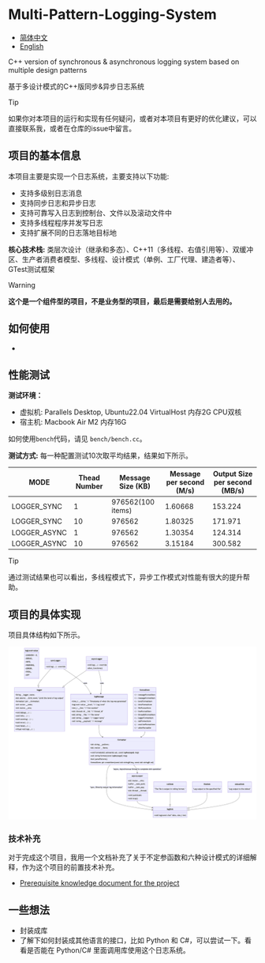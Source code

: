 # Multi-Pattern-Logging-System

- [简体中文](./README-cn.md)
- [English](./README.md)

C++ version of synchronous &amp; asynchronous logging system based on multiple design patterns

基于多设计模式的C++版同步&异步日志系统

> [!TIP]
> 如果你对本项目的运行和实现有任何疑问，或者对本项目有更好的优化建议，可以直接联系我，或者在仓库的issue中留言。

## 项目的基本信息

本项目主要是实现一个日志系统，主要支持以下功能:

- 支持多级别日志消息
- 支持同步日志和异步日志
- 支持可靠写入日志到控制台、文件以及滚动文件中
- 支持多线程程序并发写日志
- 支持扩展不同的日志落地目标地

**核心技术栈:** 类层次设计（继承和多态）、C++11（多线程、右值引用等）、双缓冲区、生产者消费者模型、多线程、设计模式（单例、工厂代理、建造者等）、GTest测试框架

> [!WARNING]
> **这个是一个组件型的项目，不是业务型的项目，最后是需要给别人去用的。**

## 如何使用

- []()

## 性能测试

**测试环境：**
- 虚拟机: Parallels Desktop, Ubuntu22.04 VirtualHost 内存2G CPU双核
- 宿主机: Macbook Air M2 内存16G

如何使用`bench`代码，请见 `bench/bench.cc`。

**测试方式:** 每一种配置测试10次取平均结果，结果如下所示。

| MODE         | Thead Number | Message Size (KB) | Message per second (M/s) | Output Size per second (MB/s) |
| ------------ | ------------ | ----------------- | ------------------------ | ----------------------------- |
| LOGGER_SYNC  | 1            | 976562(100 items) | 1.60668                  | 153.224                       |
| LOGGER_SYNC  | 10           | 976562            | 1.80325                  | 171.971                       |
| LOGGER_ASYNC | 1            | 976562            | 1.30354                  | 124.314                       |
| LOGGER_ASYNC | 10           | 976562            | 3.15184                  | 300.582                       |

> [!TIP]
> 通过测试结果也可以看出，多线程模式下，异步工作模式对性能有很大的提升帮助。

## 项目的具体实现

项目具体结构如下所示。

![](./assets/1.png)

### 技术补充

对于完成这个项目，我用一个文档补充了关于不定参函数和六种设计模式的详细解释，作为这个项目的前置技术补充。

- [Prerequisite knowledge document for the project](./docs/supplement.md)

## 一些想法

- 封装成库
- 了解下如何封装成其他语言的接口，比如 Python 和 C#，可以尝试一下。看看是否能在 Python/C# 里面调用库使用这个日志系统。